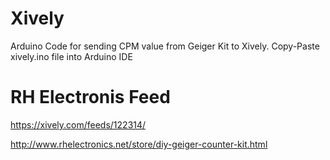 Xively
======

Arduino Code for sending CPM value from Geiger Kit to Xively. Copy-Paste xively.ino file into Arduino IDE

RH Electronis Feed 
==================
https://xively.com/feeds/122314/

http://www.rhelectronics.net/store/diy-geiger-counter-kit.html


